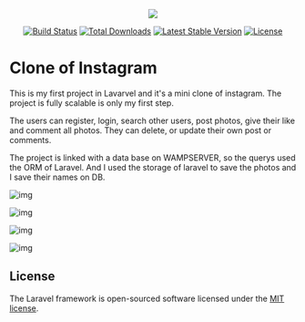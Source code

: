 <p align="center"><img src="https://laravel.com/assets/img/components/logo-laravel.svg"></p>

<p align="center">
<a href="https://travis-ci.org/laravel/framework"><img src="https://travis-ci.org/laravel/framework.svg" alt="Build Status"></a>
<a href="https://packagist.org/packages/laravel/framework"><img src="https://poser.pugx.org/laravel/framework/d/total.svg" alt="Total Downloads"></a>
<a href="https://packagist.org/packages/laravel/framework"><img src="https://poser.pugx.org/laravel/framework/v/stable.svg" alt="Latest Stable Version"></a>
<a href="https://packagist.org/packages/laravel/framework"><img src="https://poser.pugx.org/laravel/framework/license.svg" alt="License"></a>
</p>

# Clone of Instagram

This is my first project in Lavarvel and it's a mini clone of instagram.
The project is fully scalable is only my first step.

The users can register, login, search other users, post photos, give their like and comment all photos.
They can delete, or update their own post or comments.

The project is linked with a data base on WAMPSERVER, so the querys used the ORM of Laravel.
And I used the storage of laravel to save the photos and I save their names on DB.


![img](https://i.imgur.com/izQnex7.png)

![img](https://i.imgur.com/NpRUWJi.png)

![img](https://i.imgur.com/tby2zza.png)

![img](https://i.imgur.com/OKrYpPB.png)


## License

The Laravel framework is open-sourced software licensed under the [MIT license](https://opensource.org/licenses/MIT).
